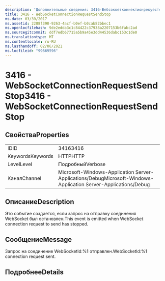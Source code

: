 ```yaml
---
description: 'Дополнительные сведения: 3416-Вебсоккетконнектионрекуестсендстоп'
title: 3416 - WebSocketConnectionRequestSendStop
ms.date: 03/30/2017
ms.assetid: 2288f390-9263-4acf-b0ef-b0cab82bbec1
ms.openlocfilehash: 9de2edda3c1c84422c37938a2207153b6fabc2ad
ms.sourcegitcommit: ddf7edb67715a5b9a45e3dd44536dabc153c1de0
ms.translationtype: MT
ms.contentlocale: ru-RU
ms.lasthandoff: 02/06/2021
ms.locfileid: "99669596"
---
```

# <a name="3416---websocketconnectionrequestsendstop"></a><span data-ttu-id="dbbc6-103">3416 - WebSocketConnectionRequestSendStop</span><span class="sxs-lookup"><span data-stu-id="dbbc6-103">3416 - WebSocketConnectionRequestSendStop</span></span>

## <a name="properties"></a><span data-ttu-id="dbbc6-104">Свойства</span><span class="sxs-lookup"><span data-stu-id="dbbc6-104">Properties</span></span>  
  
|||  
|-|-|  
|<span data-ttu-id="dbbc6-105">ID</span><span class="sxs-lookup"><span data-stu-id="dbbc6-105">ID</span></span>|<span data-ttu-id="dbbc6-106">3416</span><span class="sxs-lookup"><span data-stu-id="dbbc6-106">3416</span></span>|  
|<span data-ttu-id="dbbc6-107">Keywords</span><span class="sxs-lookup"><span data-stu-id="dbbc6-107">Keywords</span></span>|<span data-ttu-id="dbbc6-108">HTTP</span><span class="sxs-lookup"><span data-stu-id="dbbc6-108">HTTP</span></span>|  
|<span data-ttu-id="dbbc6-109">Level</span><span class="sxs-lookup"><span data-stu-id="dbbc6-109">Level</span></span>|<span data-ttu-id="dbbc6-110">Подробный</span><span class="sxs-lookup"><span data-stu-id="dbbc6-110">Verbose</span></span>|  
|<span data-ttu-id="dbbc6-111">Канал</span><span class="sxs-lookup"><span data-stu-id="dbbc6-111">Channel</span></span>|<span data-ttu-id="dbbc6-112">Microsoft-Windows-Application Server-Applications/Debug</span><span class="sxs-lookup"><span data-stu-id="dbbc6-112">Microsoft-Windows-Application Server-Applications/Debug</span></span>|  
  
## <a name="description"></a><span data-ttu-id="dbbc6-113">Описание</span><span class="sxs-lookup"><span data-stu-id="dbbc6-113">Description</span></span>  

 <span data-ttu-id="dbbc6-114">Это событие создается, если запрос на отправку соединения WebSocket был остановлен.</span><span class="sxs-lookup"><span data-stu-id="dbbc6-114">This event is emitted when WebSocket connection request to send has stopped.</span></span>  
  
## <a name="message"></a><span data-ttu-id="dbbc6-115">Сообщение</span><span class="sxs-lookup"><span data-stu-id="dbbc6-115">Message</span></span>  

 <span data-ttu-id="dbbc6-116">Запрос на соединение WebSocketId:%1 отправлен.</span><span class="sxs-lookup"><span data-stu-id="dbbc6-116">WebSocketId:%1 connection request sent.</span></span>  
  
## <a name="details"></a><span data-ttu-id="dbbc6-117">Подробнее</span><span class="sxs-lookup"><span data-stu-id="dbbc6-117">Details</span></span>
